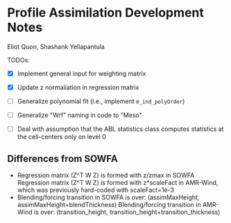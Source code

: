 # Profile Assimilation Development Notes
Eliot Quon, Shashank Yellapantula

TODOs:
- [x] Implement general input for weighting matrix
- [x] Update z normaliation in regression matrix
- [ ] Generalize polynomial fit (i.e., implement `m_ind_polyOrder`)
- [ ] Generalize "Wrf" naming in code to "Meso"
- [ ] Deal with assumption that the ABL statistics class computes statistics at the cell-centers
      only on level 0


## Differences from SOWFA

- Regression matrix (Z^T W Z) is formed with z/zmax in SOWFA
  Regression matrix (Z^T W Z) is formed with z*scaleFact in AMR-Wind, which was previously
    hard-coded with scaleFact=1e-3
- Blending/forcing transition in SOWFA is over:
    (assimMaxHeight, assimMaxHeight+blendThickness)
  Blending/forcing transition in AMR-Wind is over:
    (transition_height, transition_height+transition_thickness)

